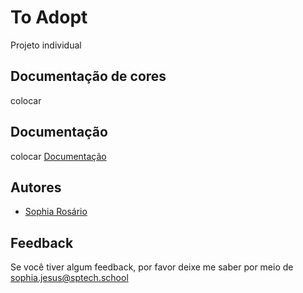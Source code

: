 # To Adopt

Projeto individual

## Documentação de cores
colocar

## Documentação
colocar
[Documentação](/Documenta%C3%A7%C3%A3o/Cacaloud.docx)

## Autores
- [Sophia Rosário](https://github.com/sophiaRosario)

## Feedback

Se você tiver algum feedback, por favor deixe me saber por meio de sophia.jesus@sptech.school
